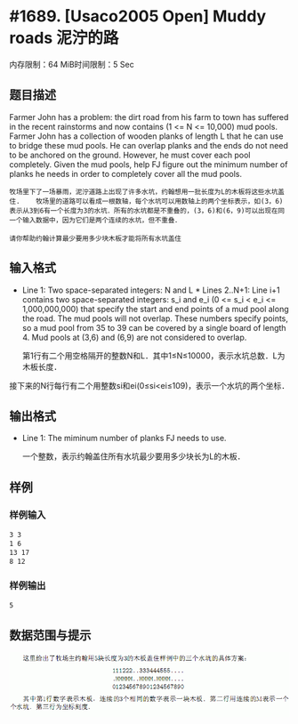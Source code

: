 # #1689. [Usaco2005 Open] Muddy roads 泥泞的路

内存限制：64 MiB时间限制：5 Sec

## 题目描述

Farmer John has a problem: the dirt road from his farm to town has suffered in the recent rainstorms and now contains (1 <= N <= 10,000) mud pools. Farmer John has a collection of wooden planks of length L that he can use to bridge these mud pools. He can overlap planks and the ends do not need to be anchored on the ground. However, he must cover each pool completely. Given the mud pools, help FJ figure out the minimum number of planks he needs in order to completely cover all the mud pools. 

    牧场里下了一场暴雨，泥泞道路上出现了许多水坑，约翰想用一批长度为L的木板将这些水坑盖住.    牧场里的道路可以看成一根数轴，每个水坑可以用数轴上的两个坐标表示，如(3，6)表示从3到6有一个长度为3的水坑．所有的水坑都是不重叠的，(3，6)和(6，9)可以出现在同一个输入数据中，因为它们是两个连续的水坑，但不重叠．

    请你帮助约翰计算最少要用多少块木板才能将所有水坑盖住

## 输入格式

* Line 1: Two space-separated integers: N and L * Lines 2..N+1: Line i+1 contains two space-separated integers: s_i and e_i (0 <= s_i < e_i <= 1,000,000,000) that specify the start and end points of a mud pool along the road. The mud pools will not overlap. These numbers specify points, so a mud pool from 35 to 39 can be covered by a single board of length 4. Mud pools at (3,6) and (6,9) are not considered to overlap.

    第1行有二个用空格隔开的整数N和L．其中1&le;N&le;10000，表示水坑总数．L为木板长度．

接下来的N行每行有二个用整数si和ei(0&le;si<ei&le;109)，表示一个水坑的两个坐标．

## 输出格式

* Line 1: The miminum number of planks FJ needs to use.

 

    一个整数，表示约翰盖住所有水坑最少要用多少块长为L的木板．

## 样例

### 样例输入

    
    3 3
    1 6
    13 17
    8 12
    
    

### 样例输出

    
    5
    
    

## 数据范围与提示

![](upload/201401/11(1).jpg)
